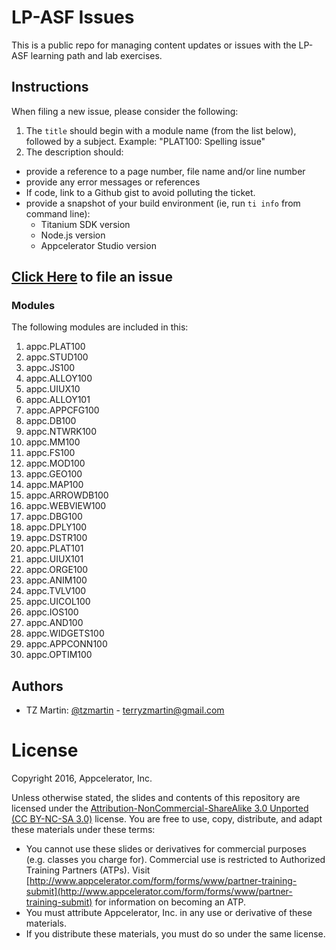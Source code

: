 # LP-ASF Issues

This is a public repo for managing content updates or issues with the LP-ASF learning path and lab exercises.

## Instructions

When filing a new issue, please consider the following:

1. The `title` should begin with a module name (from the list below), followed by a subject.  Example: "PLAT100: Spelling issue"
2. The description should:
  * provide a reference to a page number, file name and/or line number
  * provide any error messages or references
  * If code, link to a Github gist to avoid polluting the ticket.
  * provide a snapshot of your build environment (ie, run `ti info` from command line):
    * Titanium SDK version
    * Node.js version
    * Appcelerator Studio version

## [Click Here](https://github.com/appcelerator-training/LP-ASF-issues/issues/new) to file an issue

### Modules

The following modules are included in this:

1. appc.PLAT100
2. appc.STUD100 
3. appc.JS100
4. appc.ALLOY100
5. appc.UIUX10
6. appc.ALLOY101
7. appc.APPCFG100
8. appc.DB100
9. appc.NTWRK100
10. appc.MM100
11. appc.FS100
12. appc.MOD100
13. appc.GEO100
14. appc.MAP100
15. appc.ARROWDB100
16. appc.WEBVIEW100
17. appc.DBG100
18. appc.DPLY100
19. appc.DSTR100
20. appc.PLAT101
21. appc.UIUX101
22. appc.ORGE100
23. appc.ANIM100
24. appc.TVLV100
25. appc.UICOL100
26. appc.IOS100
27. appc.AND100
28. appc.WIDGETS100
29. appc.APPCONN100
30. appc.OPTIM100

## Authors

- TZ Martin: [@tzmartin](http://twitter.com/tzmartin) - <terryzmartin@gmail.com>

# License

Copyright 2016, Appcelerator, Inc.

Unless otherwise stated, the slides and contents of this repository are licensed under the [Attribution-NonCommercial-ShareAlike 3.0 Unported (CC BY-NC-SA 3.0)](http://creativecommons.org/licenses/by-nc-sa/3.0/) license. You are free to use, copy, distribute, and adapt these materials under these terms:

* You cannot use these slides or derivatives for commercial purposes (e.g. classes you charge for). Commercial use is restricted to Authorized Training Partners (ATPs). Visit [http://www.appcelerator.com/form/forms/www/partner-training-submit](http://www.appcelerator.com/form/forms/www/partner-training-submit) for information on becoming an ATP.
* You must attribute Appcelerator, Inc. in any use or derivative of these materials.
* If you distribute these materials, you must do so under the same license.
